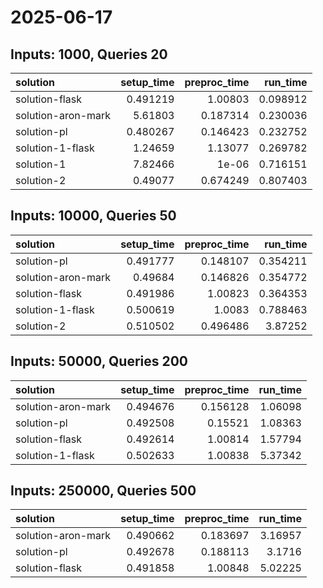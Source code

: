 # 2025-06-17

## Inputs: 1000, Queries 20

| solution           |   setup_time |   preproc_time |   run_time |
|:-------------------|-------------:|---------------:|-----------:|
| solution-flask     |     0.491219 |       1.00803  |   0.098912 |
| solution-aron-mark |     5.61803  |       0.187314 |   0.230036 |
| solution-pl        |     0.480267 |       0.146423 |   0.232752 |
| solution-1-flask   |     1.24659  |       1.13077  |   0.269782 |
| solution-1         |     7.82466  |       1e-06    |   0.716151 |
| solution-2         |     0.49077  |       0.674249 |   0.807403 |

## Inputs: 10000, Queries 50

| solution           |   setup_time |   preproc_time |   run_time |
|:-------------------|-------------:|---------------:|-----------:|
| solution-pl        |     0.491777 |       0.148107 |   0.354211 |
| solution-aron-mark |     0.49684  |       0.146826 |   0.354772 |
| solution-flask     |     0.491986 |       1.00823  |   0.364353 |
| solution-1-flask   |     0.500619 |       1.0083   |   0.788463 |
| solution-2         |     0.510502 |       0.496486 |   3.87252  |

## Inputs: 50000, Queries 200

| solution           |   setup_time |   preproc_time |   run_time |
|:-------------------|-------------:|---------------:|-----------:|
| solution-aron-mark |     0.494676 |       0.156128 |    1.06098 |
| solution-pl        |     0.492508 |       0.15521  |    1.08363 |
| solution-flask     |     0.492614 |       1.00814  |    1.57794 |
| solution-1-flask   |     0.502633 |       1.00838  |    5.37342 |

## Inputs: 250000, Queries 500

| solution           |   setup_time |   preproc_time |   run_time |
|:-------------------|-------------:|---------------:|-----------:|
| solution-aron-mark |     0.490662 |       0.183697 |    3.16957 |
| solution-pl        |     0.492678 |       0.188113 |    3.1716  |
| solution-flask     |     0.491858 |       1.00848  |    5.02225 |